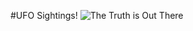 #UFO Sightings!
<img src="/images/ufo.jpg"
     alt="The Truth is Out There"
     style="float: center; margin-right: 10px;" />
